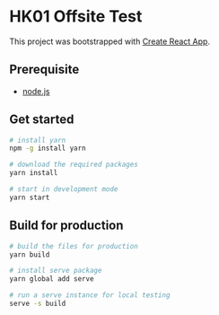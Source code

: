 HK01 Offsite Test
=================

This project was bootstrapped with [Create React App](https://github.com/facebookincubator/create-react-app).

## Prerequisite

- [node.js](https://nodejs.org/)

## Get started

```bash
# install yarn
npm -g install yarn

# download the required packages
yarn install

# start in development mode
yarn start
```

## Build for production

```bash
# build the files for production
yarn build

# install serve package
yarn global add serve

# run a serve instance for local testing
serve -s build
```
